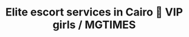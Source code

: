 ---
title: "Elite escort services in Cairo 🖤 VIP girls / MGTIMES"
description: "Escort services and model escorts in Cairo. Elite escort agency for successful men! Selection of VIP models to accompany. Strictly confidential 📞 +971 58 525 2213 ⚡"
h1: "Cairo"
titleEnd: "Cairo"

---
